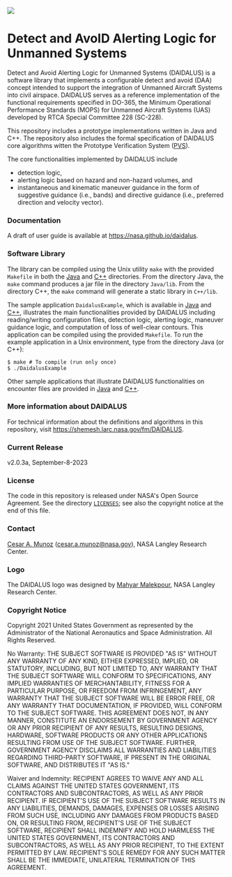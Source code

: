 ![](docs/DAIDALUS.jpeg "")

Detect and AvoID Alerting Logic for Unmanned Systems
========

Detect and Avoid Alerting Logic for Unmanned Systems (DAIDALUS) is a
software library that implements a configurable detect and avoid (DAA)
concept intended to support the integration of Unmanned Aircraft
Systems into civil airspace.  DAIDALUS serves as a reference
implementation of the functional requirements specified in DO-365, the
Minimum Operational Performance Standards (MOPS) for Unmanned Aircraft
Systems (UAS) developed by RTCA Special Committee 228 (SC-228).

This repository includes a prototype
implementations written in Java and C++.  The repository also includes
the formal specification of DAIDALUS core algorithms witten the Prototype
Verification System ([PVS](http://pvs.csl.sri.com)).

The core functionalities implemented by DAIDALUS include

*  detection logic,
*  alerting logic based on hazard and non-hazard volumes, and
*  instantaneous and kinematic maneuver guidance in the form of
suggestive guidance (i.e., bands) and directive guidance (i.e.,
preferred direction and velocity vector).

### Documentation

A draft of user guide is available at https://nasa.github.io/daidalus. 

### Software Library
The library can be compiled using the Unix utility `make` with the
provided `Makefile` in both the [Java](Java/Makefile) and
[C++](C++/Makefile) directories. From the directory Java,
the `make` command produces a jar file in the directory `Java/lib`.
From the directory C++, the `make` command will generate a static library
in `C++/lib`.

The sample application `DaidalusExample`, which is available in
[Java](Java/src/DaidalusExample.java) and
[C++](C++/src/DaidalusExample.cpp), illustrates the main
functionalities provided by DAIDALUS including reading/writing
configuration files, detection logic, alerting logic, maneuver
guidance logic, and computation of loss of well-clear contours.  This
application can be compiled using the provided `Makefile`.
To run the example application in a Unix environment, type from the
directory Java (or C++):

```
$ make # To compile (run only once)
$ ./DaidalusExample
```

Other sample applications that illustrate DAIDALUS functionalities on
encounter files are provided in [Java](Java/README.md) and
[C++](C++/README.md).

### More information about DAIDALUS
For technical information about the definitions and algorithms in this
repository, visit https://shemesh.larc.nasa.gov/fm/DAIDALUS.

### Current Release

v2.0.3a, September-8-2023

### License

The code in this repository is released under NASA's Open Source
Agreement.  See the directory [`LICENSES`](LICENSES); see also the copyright notice at the end of this file. 

### Contact

[Cesar A. Munoz](http://shemesh.larc.nasa.gov/people/cam) (cesar.a.munoz@nasa.gov), NASA Langley Research Center.

### Logo

The DAIDALUS logo was designed by 
[Mahyar Malekpour](http://shemesh.larc.nasa.gov/people/mrm/publications.htm#ETC), NASA Langley Research Center.

### Copyright Notice

Copyright 2021 United States Government as represented by the Administrator of the National Aeronautics and Space Administration. All Rights Reserved.

No Warranty: THE SUBJECT SOFTWARE IS PROVIDED "AS IS" WITHOUT ANY WARRANTY OF ANY KIND, EITHER EXPRESSED, IMPLIED, OR STATUTORY, INCLUDING, BUT NOT LIMITED TO, ANY WARRANTY THAT THE SUBJECT SOFTWARE WILL CONFORM TO SPECIFICATIONS, ANY IMPLIED WARRANTIES OF MERCHANTABILITY, FITNESS FOR A PARTICULAR PURPOSE, OR FREEDOM FROM INFRINGEMENT, ANY WARRANTY THAT THE SUBJECT SOFTWARE WILL BE ERROR FREE, OR ANY WARRANTY THAT DOCUMENTATION, IF PROVIDED, WILL CONFORM TO THE SUBJECT SOFTWARE. THIS AGREEMENT DOES NOT, IN ANY MANNER, CONSTITUTE AN ENDORSEMENT BY GOVERNMENT AGENCY OR ANY PRIOR RECIPIENT OF ANY RESULTS, RESULTING DESIGNS, HARDWARE, SOFTWARE PRODUCTS OR ANY OTHER APPLICATIONS RESULTING FROM USE OF THE SUBJECT SOFTWARE.  FURTHER, GOVERNMENT AGENCY DISCLAIMS ALL WARRANTIES AND LIABILITIES REGARDING THIRD-PARTY SOFTWARE, IF PRESENT IN THE ORIGINAL SOFTWARE, AND DISTRIBUTES IT "AS IS."

Waiver and Indemnity: RECIPIENT AGREES TO WAIVE ANY AND ALL CLAIMS AGAINST THE UNITED STATES GOVERNMENT, ITS CONTRACTORS AND SUBCONTRACTORS, AS WELL AS ANY PRIOR RECIPIENT.  IF RECIPIENT'S USE OF THE SUBJECT SOFTWARE RESULTS IN ANY LIABILITIES, DEMANDS, DAMAGES, EXPENSES OR LOSSES ARISING FROM SUCH USE, INCLUDING ANY DAMAGES FROM PRODUCTS BASED ON, OR RESULTING FROM, RECIPIENT'S USE OF THE SUBJECT SOFTWARE, RECIPIENT SHALL INDEMNIFY AND HOLD HARMLESS THE UNITED STATES GOVERNMENT, ITS CONTRACTORS AND SUBCONTRACTORS, AS WELL AS ANY PRIOR RECIPIENT, TO THE EXTENT PERMITTED BY LAW.  RECIPIENT'S SOLE REMEDY FOR ANY SUCH MATTER SHALL BE THE IMMEDIATE, UNILATERAL TERMINATION OF THIS AGREEMENT.
